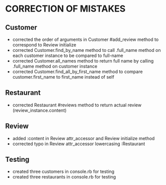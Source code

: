 # CORRECTION OF MISTAKES

## Customer
+ corrected the order of arguments in Customer #add_review method to correspond to Review initialize
+ corrected Customer.find_by_name method to call .full_name method on each customer instance to be compared to full-name
+ corrected Customer.all_names method to return full name by calling .full_name method on customer instance
+ corrected Customer.find_all_by_first_name method to compare customer.first_name to first_name instead of self

## Restaurant
+ corrected Restaurant #reviews method to return actual review  (review_instance.content)

## Review
+ added :content in Review attr_accessor and Review initialize method
+ corrected typo in Review attr_accessor lowercasing :Restaurant

## Testing
+ created three customers in console.rb for testing
+ created three restaurants in console.rb for testing
